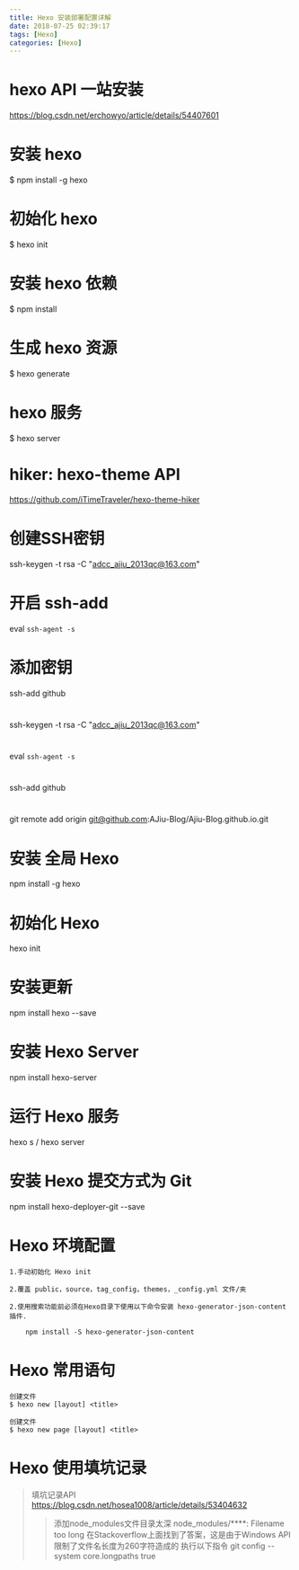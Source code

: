 ```yaml
---
title: Hexo 安装部署配置详解
date: 2018-07-25 02:39:17
tags: [Hexo]
categories: [Hexo]
---
```


# hexo API 一站安装
https://blog.csdn.net/erchowyo/article/details/54407601

# 安装 hexo
$ npm install -g hexo
# 初始化 hexo
$ hexo init
# 安装 hexo 依赖
$ npm install
# 生成 hexo 资源
$ hexo generate
# hexo 服务
$ hexo server 

# hiker: hexo-theme API
https://github.com/iTimeTraveler/hexo-theme-hiker

# 创建SSH密钥
ssh-keygen -t rsa -C "adcc_ajiu_2013qc@163.com"
# 开启 ssh-add
eval `ssh-agent -s`
# 添加密钥
ssh-add github

#
ssh-keygen -t rsa -C "adcc_ajiu_2013qc@163.com"
#
eval `ssh-agent -s`
#
ssh-add github
#
git remote add origin git@github.com:AJiu-Blog/Ajiu-Blog.github.io.git
# 安装 全局 Hexo
npm install -g hexo
# 初始化 Hexo
hexo init
# 安装更新
npm install hexo --save
# 安装 Hexo Server
npm install hexo-server
# 运行 Hexo 服务
hexo s / hexo server
# 安装 Hexo 提交方式为 Git
npm install hexo-deployer-git --save

# Hexo 环境配置

	1.手动初始化 Hexo init
 
	2.覆盖 public，source，tag_config，themes，_config.yml 文件/夹
	
	2.使用搜索功能前必须在Hexo目录下使用以下命令安装 hexo-generator-json-content 插件.

		npm install -S hexo-generator-json-content
		
# Hexo 常用语句
 
	创建文件
	$ hexo new [layout] <title>

	创建文件
	$ hexo new page [layout] <title>
	
# Hexo 使用填坑记录
> 填坑记录API https://blog.csdn.net/hosea1008/article/details/53404632
> > 添加node_modules文件目录太深
node_modules/****: Filename too long
在Stackoverflow上面找到了答案，这是由于Windows API限制了文件名长度为260字符造成的
执行以下指令
git config --system core.longpaths true
